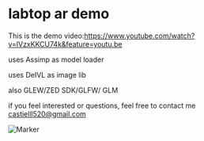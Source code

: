 # labtop ar demo

This is the demo video:https://www.youtube.com/watch?v=lVzxKKCU74k&feature=youtu.be

uses Assimp as model loader

uses DeIVL as image lib

also GLEW/ZED SDK/GLFW/ GLM

if you feel interested or questions, feel free to contact me castielll520@gmail.com

![Marker](https://github.com/castiel520/vslam_research/blob/master/labtop-AR-demo/labtop.png)
